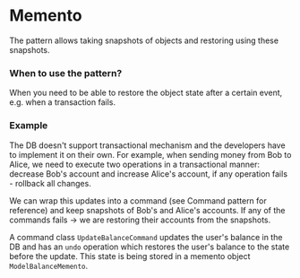 # Memento

The pattern allows taking snapshots of objects and restoring using these snapshots.

### When to use the pattern?
When you need to be able to restore the object state after a certain event, e.g. when a transaction fails.


### Example
The DB doesn't support transactional mechanism and the developers have to implement it on their own. For example, when sending money
from Bob to Alice, we need to execute two operations in a transactional manner: decrease Bob's account and increase Alice's account, if any operation fails - rollback all changes.

We can wrap this updates into a command (see Command pattern for reference) and keep snapshots of Bob's and Alice's accounts. 
If any of the commands fails -> we are restoring their accounts from the snapshots.

A command class `UpdateBalanceCommand` updates the user's balance in the DB and has an `undo` operation which restores the user's
balance to the state before the update. This state is being stored in a memento object `ModelBalanceMemento`.
